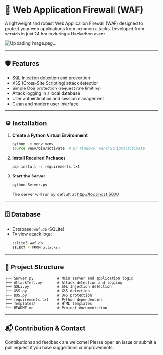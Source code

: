 # 🚀 Web Application Firewall (WAF)

A lightweight and robust Web Application Firewall (WAF) designed to protect your web applications from common attacks. Developed from scratch in just 24 hours during a Hackathon event.

![Uploading image.png…]()


---

## 🛡️ Features
- SQL Injection detection and prevention
- XSS (Cross-Site Scripting) attack detection
- Simple DoS protection (request rate limiting)
- Attack logging in a local database
- User authentication and session management
- Clean and modern user interface

---

## ⚙️ Installation

1. **Create a Python Virtual Environment**
    ```bash
    python -m venv venv
    source venv/bin/activate  # On Windows: venv\Scripts\activate
    ```
2. **Install Required Packages**
    ```bash
    pip install -r requirements.txt
    ```
3. **Start the Server**
    ```bash
    python Server.py
    ```
    The server will run by default at [http://localhost:5000](http://localhost:5000)

---

## 🗄️ Database
- Database: `waf.db` (SQLite)
- To view attack logs:
    ```bash
    sqlite3 waf.db
    SELECT * FROM attacks;
    ```

---

## 📁 Project Structure
```
├── Server.py           # Main server and application logic
├── AttackTest.py       # Attack detection and logging
├── SQLi.py             # SQL Injection detection
├── XSS.py              # XSS detection
├── DOS.py              # DoS protection
├── requirements.txt    # Python dependencies
├── Templates/          # HTML templates
└── README.md           # Project documentation
```

---



## 📬 Contribution & Contact
Contributions and feedback are welcome! Please open an issue or submit a pull request if you have suggestions or improvements.

